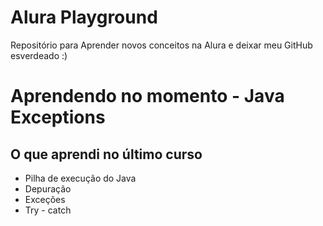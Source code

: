 # Alura Playground
Repositório para Aprender novos conceitos na Alura e deixar meu GitHub esverdeado :)

# Aprendendo no momento - Java Exceptions

## O que aprendi no último curso

- Pilha de execução do Java
- Depuração
- Exceções
- Try - catch